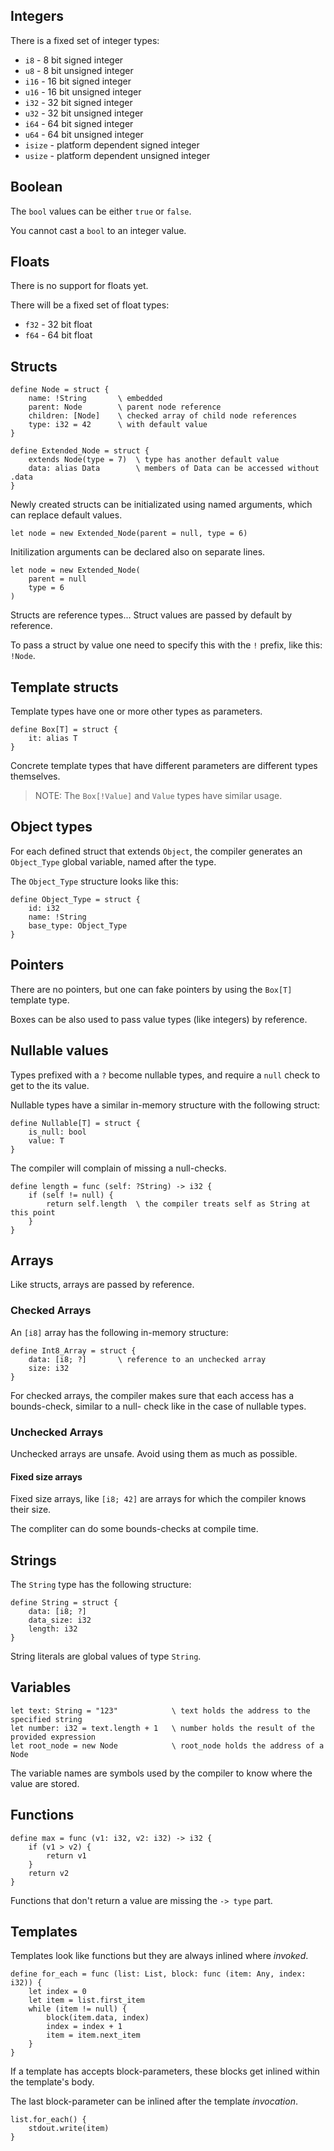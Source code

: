 ## Integers

There is a fixed set of integer types:
- `i8` - 8 bit signed integer
- `u8` - 8 bit unsigned integer
- `i16` - 16 bit signed integer
- `u16` - 16 bit unsigned integer
- `i32` - 32 bit signed integer
- `u32` - 32 bit unsigned integer
- `i64` - 64 bit signed integer
- `u64` - 64 bit unsigned integer
- `isize` - platform dependent signed integer
- `usize` - platform dependent unsigned integer

## Boolean

The `bool` values can be either `true` or `false`.

You cannot cast a `bool` to an integer value.

## Floats

There is no support for floats yet.

There will be a fixed set of float types:
- `f32` - 32 bit float
- `f64` - 64 bit float

## Structs

    define Node = struct {
        name: !String       \ embedded
        parent: Node        \ parent node reference
        children: [Node]    \ checked array of child node references
        type: i32 = 42      \ with default value
    }

    define Extended_Node = struct {
        extends Node(type = 7)  \ type has another default value
        data: alias Data        \ members of Data can be accessed without .data
    }

Newly created structs can be initializated using named arguments, which can replace default values.

    let node = new Extended_Node(parent = null, type = 6)

Initilization arguments can be declared also on separate lines.

    let node = new Extended_Node(
        parent = null
        type = 6
    )

Structs are reference types... Struct values are passed by default by reference.

To pass a struct by value one need to specify this with the `!` prefix, like this: `!Node`.

## Template structs

Template types have one or more other types as parameters.

    define Box[T] = struct {
        it: alias T
    }

Concrete template types that have different parameters are different types themselves.

> NOTE: The `Box[!Value]` and `Value` types have similar usage.

## Object types

For each defined struct that extends `Object`, the compiler generates an `Object_Type` global
variable, named after the type.

The `Object_Type` structure looks like this:

    define Object_Type = struct {
        id: i32
        name: !String
        base_type: Object_Type
    }

## Pointers

There are no pointers, but one can fake pointers by using the `Box[T]` template type.

Boxes can be also used to pass value types (like integers) by reference.

## Nullable values

Types prefixed with a `?` become nullable types, and require a `null` check to get to the its value.

Nullable types have a similar in-memory structure with the following struct:

    define Nullable[T] = struct {
        is_null: bool
        value: T
    }

The compiler will complain of missing a null-checks.

    define length = func (self: ?String) -> i32 {
        if (self != null) {
            return self.length  \ the compiler treats self as String at this point
        }
    }

## Arrays

Like structs, arrays are passed by reference.

### Checked Arrays

An `[i8]` array has the following in-memory structure:

    define Int8_Array = struct {
        data: [i8; ?]       \ reference to an unchecked array
        size: i32
    }

For checked arrays, the compiler makes sure that each access has a bounds-check, similar to a null-
check like in the case of nullable types.

### Unchecked Arrays

Unchecked arrays are unsafe. Avoid using them as much as possible.

#### Fixed size arrays

Fixed size arrays, like `[i8; 42]` are arrays for which the compiler knows their size.

The compliter can do some bounds-checks at compile time.

## Strings

The `String` type has the following structure:

    define String = struct {
        data: [i8; ?]
        data_size: i32
        length: i32
    }

String literals are global values of type `String`.

## Variables

    let text: String = "123"            \ text holds the address to the specified string
    let number: i32 = text.length + 1   \ number holds the result of the provided expression
    let root_node = new Node            \ root_node holds the address of a Node

The variable names are symbols used by the compiler to know where the value are stored.

## Functions

    define max = func (v1: i32, v2: i32) -> i32 {
        if (v1 > v2) {
            return v1
        }
        return v2
    }

Functions that don't return a value are missing the `-> type` part.

## Templates

Templates look like functions but they are always inlined where _invoked_.

    define for_each = func (list: List, block: func (item: Any, index: i32)) {
        let index = 0
        let item = list.first_item
        while (item != null) {
            block(item.data, index)
            index = index + 1
            item = item.next_item
        }
    }

If a template has accepts block-parameters, these blocks get inlined within the template's body.

The last block-parameter can be inlined after the template _invocation_.

    list.for_each() {
        stdout.write(item)
    }
